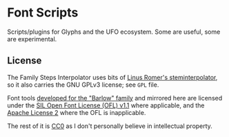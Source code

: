 # Font Scripts

Scripts/plugins for Glyphs and the UFO ecosystem. Some are useful, some are experimental.

## License

The Family Steps Interpolator uses bits of [Linus Romer's steminterpolator]( https://github.com/linusromer/steminterpolation), so it also carries the GNU GPLv3 license; see `GPL` file.

Font tools [developed for the "Barlow" family](https://github.com/jpt/barlow/tree/master/tools) and mirrored here are licensed under the [SIL Open Font License (OFL) v1.1](https://scripts.sil.org/cms/scripts/page.php?item_id=OFL_web) where applicable, and the [Apache License 2](http://www.apache.org/licenses/LICENSE-2.0) where the OFL is inapplicable. 

The rest of it is [CC0](https://creativecommons.org/share-your-work/public-domain/cc0/) as I don't personally believe in intellectual property.

